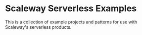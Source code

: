 # Scaleway Serverless Examples

This is a collection of example projects and patterns for use with Scaleway's serverless products.

